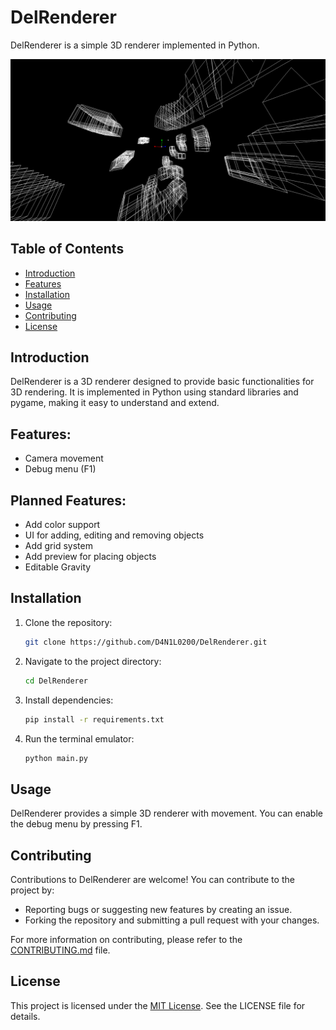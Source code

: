 # DelRenderer

DelRenderer is a simple 3D renderer implemented in Python.

![Screenshot](screenshot.png)

## Table of Contents
- [Introduction](#introduction)
- [Features](#features)
- [Installation](#installation)
- [Usage](#usage)
- [Contributing](#contributing)
- [License](#license)

## Introduction

DelRenderer is a 3D renderer designed to provide basic functionalities for 3D rendering. It is implemented in Python using standard libraries and pygame, making it easy to understand and extend.

## Features:
- Camera movement
- Debug menu (F1)

## Planned Features:
- Add color support
- UI for adding, editing and removing objects
- Add grid system
- Add preview for placing objects
- Editable Gravity

## Installation

1. Clone the repository:
    ```bash
    git clone https://github.com/D4N1L0200/DelRenderer.git
    ```
2. Navigate to the project directory:
    ```bash
    cd DelRenderer
    ```
3. Install dependencies:
    ```bash
    pip install -r requirements.txt
    ```
4. Run the terminal emulator:
    ```bash
    python main.py
    ```
   
## Usage

DelRenderer provides a simple 3D renderer with movement.
You can enable the debug menu by pressing F1.

## Contributing

Contributions to DelRenderer are welcome! You can contribute to the project by:

- Reporting bugs or suggesting new features by creating an issue.
- Forking the repository and submitting a pull request with your changes.

For more information on contributing, please refer to the [CONTRIBUTING.md](CONTRIBUTING.md) file.

## License

This project is licensed under the [MIT License](LICENSE). See the LICENSE file for details.

